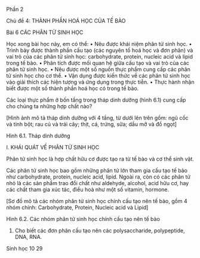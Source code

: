 Phần 2

Chủ đề 4: THÀNH PHẦN HOÁ HỌC CỦA TẾ BÀO

Bài 6 CÁC PHÂN TỬ SINH HỌC

Học xong bài học này, em có thể:
• Nêu được khái niệm phân tử sinh học.
• Trình bày được thành phần cấu tạo (các nguyên tố hoá học và đơn phân) và vai trò của các phân tử sinh học: carbohydrate, protein, nucleic acid và lipid trong tế bào.
• Phân tích được mối quan hệ giữa cấu tạo và vai trò của các phân tử sinh học.
• Nêu được một số nguồn thực phẩm cung cấp các phân tử sinh học cho cơ thể.
• Vận dụng được kiến thức về các phân tử sinh học vào giải thích các hiện tượng và ứng dụng trong thực tiễn.
• Thực hành nhận biết được một số thành phần hoá học có trong tế bào.

Các loại thực phẩm ở bốn tầng trong tháp dinh dưỡng (hình 6.1) cung cấp cho chúng ta những hợp chất nào?

[Hình ảnh mô tả tháp dinh dưỡng với 4 tầng, từ dưới lên trên gồm: ngũ cốc và tinh bột; rau củ và trái cây; thịt, cá, trứng, sữa; dầu mỡ và đồ ngọt]

Hình 6.1. Tháp dinh dưỡng

I. KHÁI QUÁT VỀ PHÂN TỬ SINH HỌC

Phân tử sinh học là hợp chất hữu cơ được tạo ra từ tế bào và cơ thể sinh vật.

Các phân tử sinh học bao gồm những phân tử lớn tham gia cấu tạo tế bào như carbohydrate, protein, nucleic acid, lipid. Ngoài ra, còn có các phân tử nhỏ là các sản phẩm trao đổi chất như aldehyde, alcohol, acid hữu cơ, hay các chất tham gia xúc tác, điều hoà như một số vitamin, hormone.

[Sơ đồ mô tả các nhóm phân tử sinh học chính cấu tạo nên tế bào, gồm 4 nhóm chính: Carbohydrate, Protein, Nucleic acid và Lipid]

Hình 6.2. Các nhóm phân tử sinh học chính cấu tạo nên tế bào

1. Cho biết các đơn phân cấu tạo nên các polysaccharide, polypeptide, DNA, RNA.

Sinh học 10 29